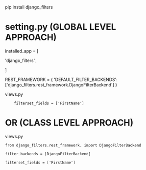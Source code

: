 pip install django_filters

# setting.py (GLOBAL LEVEL APPROACH)

installed_app = [

'django_filters',

]

REST_FRAMEWORK = {
    'DEFAULT_FILTER_BACKENDS':['django_filters.rest_framework.DjangoFilterBackend']
}

views.py

        filterset_fields = ['FirstName']


# OR (CLASS LEVEL APPROACH)

views.py

    from django_filters.rest_framework. import DjangoFilterBackend

    filter_backends = [DjangoFilterBackend]

    filterset_fields = ['FirstName']



